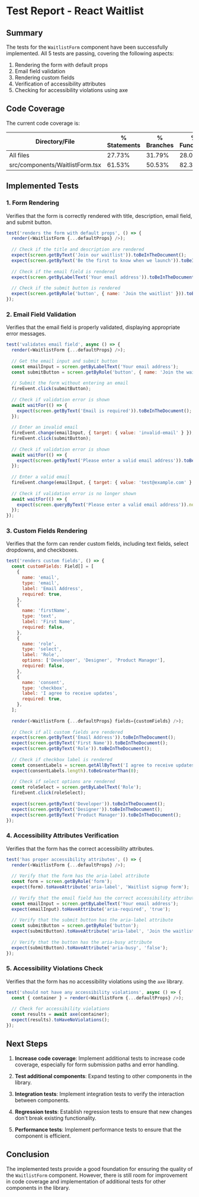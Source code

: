 # Test Report - React Waitlist

## Summary

The tests for the `WaitlistForm` component have been successfully implemented. All 5 tests are passing, covering the following aspects:

1. Rendering the form with default props
2. Email field validation
3. Rendering custom fields
4. Verification of accessibility attributes
5. Checking for accessibility violations using axe

## Code Coverage

The current code coverage is:

| Directory/File | % Statements | % Branches | % Functions | % Lines |
|----------------|--------------|------------|-------------|---------|
| All files | 27.73% | 31.79% | 28.04% | 25.36% |
| src/components/WaitlistForm.tsx | 61.53% | 50.53% | 82.35% | 56.58% |

## Implemented Tests

### 1. Form Rendering

Verifies that the form is correctly rendered with title, description, email field, and submit button.

```javascript
test('renders the form with default props', () => {
  render(<WaitlistForm {...defaultProps} />);
  
  // Check if the title and description are rendered
  expect(screen.getByText('Join our waitlist')).toBeInTheDocument();
  expect(screen.getByText('Be the first to know when we launch')).toBeInTheDocument();
  
  // Check if the email field is rendered
  expect(screen.getByLabelText('Your email address')).toBeInTheDocument();
  
  // Check if the submit button is rendered
  expect(screen.getByRole('button', { name: 'Join the waitlist' })).toBeInTheDocument();
});
```

### 2. Email Field Validation

Verifies that the email field is properly validated, displaying appropriate error messages.

```javascript
test('validates email field', async () => {
  render(<WaitlistForm {...defaultProps} />);
  
  // Get the email input and submit button
  const emailInput = screen.getByLabelText('Your email address');
  const submitButton = screen.getByRole('button', { name: 'Join the waitlist' });
  
  // Submit the form without entering an email
  fireEvent.click(submitButton);
  
  // Check if validation error is shown
  await waitFor(() => {
    expect(screen.getByText('Email is required')).toBeInTheDocument();
  });
  
  // Enter an invalid email
  fireEvent.change(emailInput, { target: { value: 'invalid-email' } });
  fireEvent.click(submitButton);
  
  // Check if validation error is shown
  await waitFor(() => {
    expect(screen.getByText('Please enter a valid email address')).toBeInTheDocument();
  });
  
  // Enter a valid email
  fireEvent.change(emailInput, { target: { value: 'test@example.com' } });
  
  // Check if validation error is no longer shown
  await waitFor(() => {
    expect(screen.queryByText('Please enter a valid email address')).not.toBeInTheDocument();
  });
});
```

### 3. Custom Fields Rendering

Verifies that the form can render custom fields, including text fields, select dropdowns, and checkboxes.

```javascript
test('renders custom fields', () => {
  const customFields: Field[] = [
    {
      name: 'email',
      type: 'email',
      label: 'Email Address',
      required: true,
    },
    {
      name: 'firstName',
      type: 'text',
      label: 'First Name',
      required: false,
    },
    {
      name: 'role',
      type: 'select',
      label: 'Role',
      options: ['Developer', 'Designer', 'Product Manager'],
      required: false,
    },
    {
      name: 'consent',
      type: 'checkbox',
      label: 'I agree to receive updates',
      required: true,
    },
  ];
  
  render(<WaitlistForm {...defaultProps} fields={customFields} />);
  
  // Check if all custom fields are rendered
  expect(screen.getByText('Email Address')).toBeInTheDocument();
  expect(screen.getByText('First Name')).toBeInTheDocument();
  expect(screen.getByText('Role')).toBeInTheDocument();
  
  // Check if checkbox label is rendered
  const consentLabels = screen.getAllByText('I agree to receive updates');
  expect(consentLabels.length).toBeGreaterThan(0);
  
  // Check if select options are rendered
  const roleSelect = screen.getByLabelText('Role');
  fireEvent.click(roleSelect);
  
  expect(screen.getByText('Developer')).toBeInTheDocument();
  expect(screen.getByText('Designer')).toBeInTheDocument();
  expect(screen.getByText('Product Manager')).toBeInTheDocument();
});
```

### 4. Accessibility Attributes Verification

Verifies that the form has the correct accessibility attributes.

```javascript
test('has proper accessibility attributes', () => {
  render(<WaitlistForm {...defaultProps} />);
  
  // Verify that the form has the aria-label attribute
  const form = screen.getByRole('form');
  expect(form).toHaveAttribute('aria-label', 'Waitlist signup form');
  
  // Verify that the email field has the correct accessibility attributes
  const emailInput = screen.getByLabelText('Your email address');
  expect(emailInput).toHaveAttribute('aria-required', 'true');
  
  // Verify that the submit button has the aria-label attribute
  const submitButton = screen.getByRole('button');
  expect(submitButton).toHaveAttribute('aria-label', 'Join the waitlist');
  
  // Verify that the button has the aria-busy attribute
  expect(submitButton).toHaveAttribute('aria-busy', 'false');
});
```

### 5. Accessibility Violations Check

Verifies that the form has no accessibility violations using the `axe` library.

```javascript
test('should not have any accessibility violations', async () => {
  const { container } = render(<WaitlistForm {...defaultProps} />);
  
  // Check for accessibility violations
  const results = await axe(container);
  expect(results).toHaveNoViolations();
});
```

## Next Steps

1. **Increase code coverage**: Implement additional tests to increase code coverage, especially for form submission paths and error handling.

2. **Test additional components**: Expand testing to other components in the library.

3. **Integration tests**: Implement integration tests to verify the interaction between components.

4. **Regression tests**: Establish regression tests to ensure that new changes don't break existing functionality.

5. **Performance tests**: Implement performance tests to ensure that the component is efficient.

## Conclusion

The implemented tests provide a good foundation for ensuring the quality of the `WaitlistForm` component. However, there is still room for improvement in code coverage and implementation of additional tests for other components in the library. 